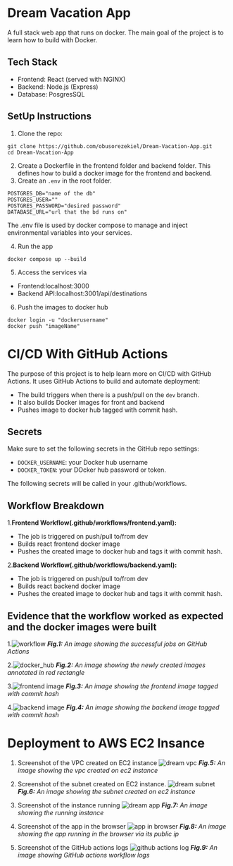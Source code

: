 # Dream Vacation App
A full stack web app that runs on docker. The main goal of the project is to learn how to build with Docker.

## Tech Stack
* Frontend: React (served with NGINX)
* Backend: Node.js (Express)
* Database: PosgresSQL

## SetUp Instructions

1. Clone the repo:
```
git clone https://github.com/obusorezekiel/Dream-Vacation-App.git
cd Dream-Vacation-App
```
2. Create a Dockerfile in the frontend folder and backend folder. This defines how to build a docker image for the frontend and backend.
3. Create an `.env` in the root folder.
```
POSTGRES_DB="name of the db"
POSTGRES_USER=""
POSTGRES_PASSWORD="desired password"
DATABASE_URL="url that the bd runs on"
```
The  .env file is used by docker compose to manage and inject environmental variables into your services.

4. Run the app
```
docker compose up --build
```
5. Access the services via
- Frontend:localhost:3000
- Backend API:localhost:3001/api/destinations
6. Push the images to docker hub
```
docker login -u "dockerusername"
docker push "imageName"
```




# CI/CD With GitHub Actions

The purpose of this project is to help learn more on CI/CD with GitHub Actions. It uses GitHub Actions to build and automate deployment:
* The build triggers when there is a push/pull on the `dev` branch.
* It also builds Docker images for front and backend
* Pushes image to docker hub tagged with commit hash.

## Secrets 

Make sure to set the following secrets in the GitHub repo settings:
* `DOCKER_USERNAME`: your Docker hub username
* `DOCKER_TOKEN`: your DOcker hub password or token.

The following secrets will be called in your .github/workflows.

## Workflow Breakdown

1.**Frontend Workflow(.github/workflows/frontend.yaml):**
* The job is triggered on push/pull to/from dev
* Builds react frontend docker image
* Pushes the created image to docker hub and tags it with commit hash.

2.**Backend Workflow(.github/workflows/backend.yaml):**
* The job is triggered on push/pull to/from dev
* Builds react backend docker image
* Pushes the created image to docker hub and tags it with commit hash.

## Evidence that the workflow worked as expected and the docker images were built
1.![workflow](images/workflow.png)
  _**Fig.1:** An image showing the successful jobs on GitHub Actions_

2.![docker_hub](images/annotely_image.png)
  _**Fig.2:** An image showing the newly created images annotated in red rectangle_

3.![frontend image](images/frontend_hash.png)
  _**Fig.3:** An image showing the frontend image tagged with commit hash_

4.![backend image](images/backend_hash.png)
  _**Fig.4:** An image showing the backend image tagged with commit hash_


# Deployment to AWS EC2 Insance

1. Screenshot of the VPC created on EC2 instance
![dream vpc](images/dreamvpc.png)
_**Fig.5:** An image showing the vpc created on ec2 instance_

2. Screenshot of the subnet created on EC2 instance.
![dream subnet](images/dreamsubnet.png)
_**Fig.6:** An image showing the subnet created on ec2 instance_

3. Screenshot of the instance running
![dream app](images/running_instance.png)
_**Fig.7:** An image showing the running instance_

4. Screenshot of the app in the browser
![app in browser](images/live_website.png)
_**Fig.8:** An image showing the app running in the browser via its public ip_

5. Screenshot of the GitHub actions logs
![github actions log](images/workflow.png)
_**Fig.9:** An image showing GitHub actions workflow logs_






